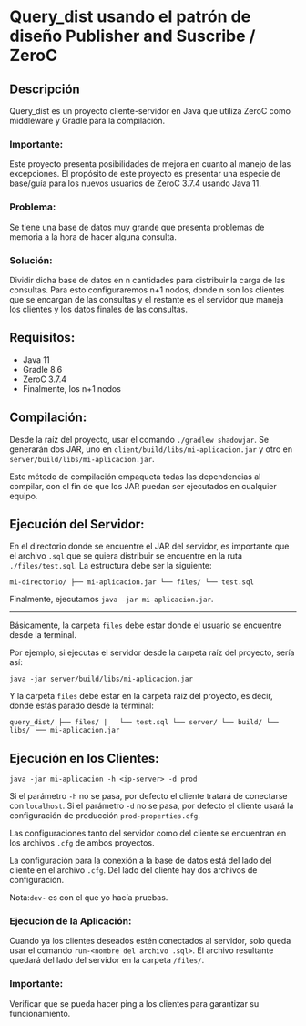 # Query_dist usando el patrón de diseño Publisher and Suscribe / ZeroC

## Descripción
Query_dist es un proyecto cliente-servidor en Java que utiliza ZeroC como middleware y Gradle para la compilación.

### Importante:
Este proyecto presenta posibilidades de mejora en cuanto al manejo de las excepciones. El propósito de este proyecto es presentar una especie de base/guía para los nuevos usuarios de ZeroC 3.7.4 usando Java 11.

### Problema:
Se tiene una base de datos muy grande que presenta problemas de memoria a la hora de hacer alguna consulta.

### Solución:
Dividir dicha base de datos en n cantidades para distribuir la carga de las consultas. Para esto configuraremos n+1 nodos, donde n son los clientes que se encargan de las consultas y el restante es el servidor que maneja los clientes y los datos finales de las consultas.

## Requisitos:
- Java 11
- Gradle 8.6
- ZeroC 3.7.4
- Finalmente, los n+1 nodos

## Compilación:
Desde la raíz del proyecto, usar el comando `./gradlew shadowjar`. Se generarán dos JAR, uno en `client/build/libs/mi-aplicacion.jar` y otro en `server/build/libs/mi-aplicacion.jar`.

Este método de compilación empaqueta todas las dependencias al compilar, con el fin de que los JAR puedan ser ejecutados en cualquier equipo.

## Ejecución del Servidor:
En el directorio donde se encuentre el JAR del servidor, es importante que el archivo `.sql` que se quiera distribuir se encuentre en la ruta `./files/test.sql`. La estructura debe ser la siguiente:


`mi-directorio/
├── mi-aplicacion.jar
└── files/
    └── test.sql`

Finalmente, ejecutamos `java -jar mi-aplicacion.jar`.

---------------

Básicamente, la carpeta `files` debe estar donde el usuario se encuentre desde la terminal.

Por ejemplo, si ejecutas el servidor desde la carpeta raíz del proyecto, sería así:

`java -jar server/build/libs/mi-aplicacion.jar`

Y la carpeta `files` debe estar en la carpeta raíz del proyecto, es decir, donde estás parado desde la terminal:

`query_dist/
├── files/
|   └── test.sql
└── server/
    └── build/
        └── libs/
            └── mi-aplicacion.jar`

## Ejecución en los Clientes:
`java -jar mi-aplicacion -h <ip-server> -d prod`

Si el parámetro `-h` no se pasa, por defecto el cliente tratará de conectarse con `localhost`. Si el parámetro `-d` no se pasa, por defecto el cliente usará la configuración de producción `prod-properties.cfg`.

Las configuraciones tanto del servidor como del cliente se encuentran en los archivos `.cfg` de ambos proyectos.

La configuración para la conexión a la base de datos está del lado del cliente en el archivo `.cfg`. Del lado del cliente hay dos archivos de configuración.

Nota:`dev-` es con el que yo hacía pruebas.

### Ejecución de la Aplicación:
Cuando ya los clientes deseados estén conectados al servidor, solo queda usar el comando `run-<nombre del archivo .sql>`. El archivo resultante quedará del lado del servidor en la carpeta `/files/`.

### Importante:
Verificar que se pueda hacer ping a los clientes para garantizar su funcionamiento.

